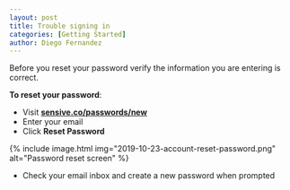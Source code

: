```yaml
---
layout: post
title: Trouble signing in
categories: [Getting Started]
author: Diego Fernandez
---
```

Before you reset your password verify the information you are entering is correct.

**To reset your password**:

- Visit [**sensive.co/passwords/new**](https://sensive.co/passwords/new)
- Enter your email
- Click **Reset Password**

{% include image.html img="2019-10-23-account-reset-password.png" alt="Password reset screen" %}

- Check your email inbox and create a new password when prompted
